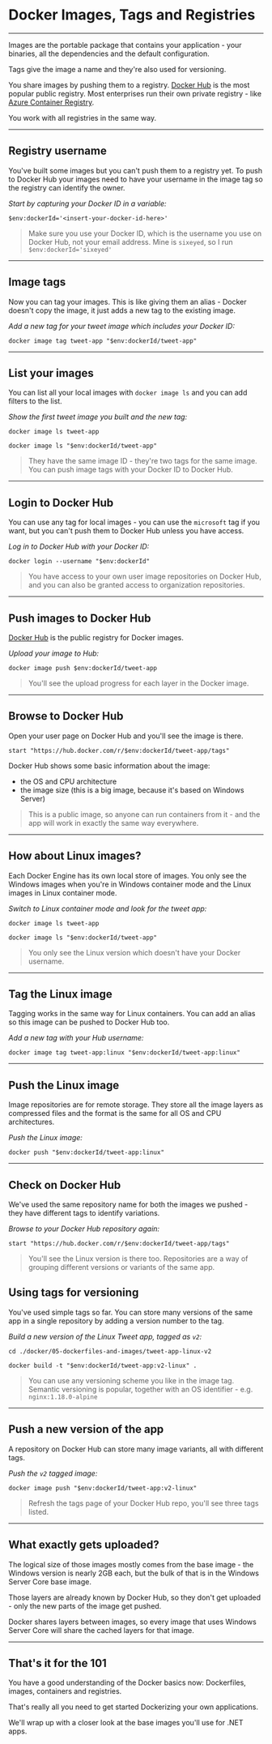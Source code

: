 # Docker Images, Tags and Registries

---

Images are the portable package that contains your application - your binaries, all the dependencies and the default configuration.

Tags give the image a name and they're also used for versioning.

You share images by pushing them to a registry. [Docker Hub](https://hub.docker.com/) is the most popular public registry. Most enterprises run their own private registry - like [Azure Container Registry](https://docs.microsoft.com/en-us/azure/container-registry/).

You work with all registries in the same way.

---

## Registry username

You've built some images but you can't push them to a registry yet. To push to Docker Hub your images need to have your username in the image tag so the registry can identify the owner.

_Start by capturing your Docker ID in a variable:_

```
$env:dockerId='<insert-your-docker-id-here>'
```

> Make sure you use your Docker ID, which is the username you use on Docker Hub, not your email address. Mine is `sixeyed`, so I run `$env:dockerId='sixeyed'`

---

## Image tags

Now you can tag your images. This is like giving them an alias - Docker doesn't copy the image, it just adds a new tag to the existing image.

_Add a new tag for your tweet image which includes your Docker ID:_

```
docker image tag tweet-app "$env:dockerId/tweet-app"
```

---

## List your images

You can list all your local images with `docker image ls` and you can add filters to the list.

_Show the first tweet image you built and the new tag:_

```
docker image ls tweet-app

docker image ls "$env:dockerId/tweet-app"
```

> They have the same image ID - they're two tags for the same image. You can push image tags with your Docker ID to Docker Hub.

---

## Login to Docker Hub

You can use any tag for local images - you can use the `microsoft` tag if you want, but you can't push them to Docker Hub unless you have access.

_Log in to Docker Hub with your Docker ID:_

```
docker login --username "$env:dockerId"
```

> You have access to your own user image repositories on Docker Hub, and you can also be granted access to organization repositories.

---

## Push images to Docker Hub

[Docker Hub](https://hub.docker.com) is the public registry for Docker images.

_Upload your image to Hub:_

```
docker image push $env:dockerId/tweet-app
```

> You'll see the upload progress for each layer in the Docker image.

---

## Browse to Docker Hub

Open your user page on Docker Hub and you'll see the image is there.

```
start "https://hub.docker.com/r/$env:dockerId/tweet-app/tags"
```

Docker Hub shows some basic information about the image:

- the OS and CPU architecture
- the image size (this is a big image, because it's based on Windows Server)

> This is a public image, so anyone can run containers from it - and the app will work in exactly the same way everywhere.

---

## How about Linux images?

Each Docker Engine has its own local store of images. You only see the Windows images when you're in Windows container mode and the Linux images in Linux container mode.

_Switch to Linux container mode and look for the tweet app:_

```
docker image ls tweet-app

docker image ls "$env:dockerId/tweet-app"

```

> You only see the Linux version which doesn't have your Docker username.

---

## Tag the Linux image

Tagging works in the same way for Linux containers. You can add an alias so this image can be pushed to Docker Hub too.

_Add a new tag with your Hub username:_

```
docker image tag tweet-app:linux "$env:dockerId/tweet-app:linux"
```

---

## Push the Linux image

Image repositories are for remote storage. They store all the image layers as compressed files and the format is the same for all OS and CPU architectures.

_Push the Linux image:_

```
docker push "$env:dockerId/tweet-app:linux"
```

---

## Check on Docker Hub

We've used the same repository name for both the images we pushed - they have different tags to identify variations. 

_Browse to your Docker Hub repository again:_

```
start "https://hub.docker.com/r/$env:dockerId/tweet-app/tags"
```

> You'll see the Linux version is there too. Repositories are a way of grouping different versions or variants of the same app.

## Using tags for versioning

You've used simple tags so far. You can store many versions of the same app in a single repository by adding a version number to the tag.

_Build a new version of the Linux Tweet app, tagged as `v2`:_

```
cd ./docker/05-dockerfiles-and-images/tweet-app-linux-v2

docker build -t "$env:dockerId/tweet-app:v2-linux" .
```

> You can use any versioning scheme you like in the image tag. Semantic versioning is popular, together with an OS identifier - e.g. `nginx:1.18.0-alpine`

---

## Push a new version of the app

A repository on Docker Hub can store many image variants, all with different tags.

_Push the `v2` tagged image:_

```
docker image push "$env:dockerId/tweet-app:v2-linux"
```

> Refresh the tags page of your Docker Hub repo, you'll see three tags listed.

---

## What exactly gets uploaded?

The logical size of those images mostly comes from the base image - the Windows version is nearly 2GB each, but the bulk of that is in the Windows Server Core base image.

Those layers are already known by Docker Hub, so they don't get uploaded - only the new parts of the image get pushed.

Docker shares layers between images, so every image that uses Windows Server Core will share the cached layers for that image.

---

## That's it for the 101

You have a good understanding of the Docker basics now: Dockerfiles, images, containers and registries.

That's really all you need to get started Dockerizing your own applications.

We'll wrap up with a closer look at the base images you'll use for .NET apps.
